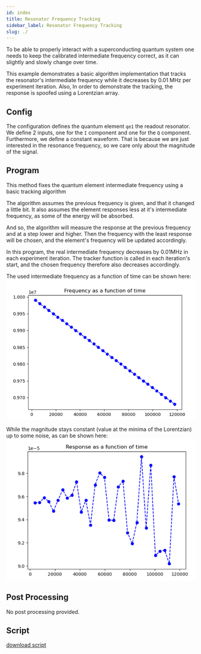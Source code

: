```yaml
---
id: index
title: Resonator Frequency Tracking
sidebar_label: Resonator Frequency Tracking
slug: ./
---
```


To be able to properly interact with a superconducting quantum system 
one needs to keep the calibrated intermediate frequency correct, as it can slightly and slowly change over time.

This example demonstrates a basic algorithm implementation that tracks the resonator's intermediate frequency while it decreases by 0.01 MHz per experiment iteration.
Also, In order to demonstrate the tracking, the response is spoofed using a Lorentzian array.

## Config
The configuration defines the quantum element `qe1` the readout resonator.
We define 2 inputs, one for the `I` component and one for the `Q` component.
Furthermore, we define a constant waveform.
That is because we are just interested in the resonance frequency, so we care only about the magnitude of the signal.

## Program
This method fixes the quantum element intermediate frequency using a basic tracking algorithm

The algorithm assumes the previous frequency is given, and that it changed a little bit.
It also assumes the element responses less at it's intermediate frequency, as some of the energy will be absorbed.

And so, the algorithm will measure the response at the previous frequency and at a step lower and higher.
Then the frequency with the least response will be chosen, and the element's frequency will be updated accordingly.

In this program, the real intermediate frequency decreases by 0.01MHz in each experiment iteration.
The tracker function is called in each iteration's start, and the chosen frequency therefore also decreases accordingly.

The used intermediate frequency as a function of time can be shown here:
![intermediate frequency as a function of time](frequency.png "intermediate frequency as a function of time")

While the magnitude stays constant (value at the minima of the Lorentzian) up to some noise, as can be shown here:
![magnitude as a function of time](response_magnitude.png "magnitude as a function of time")


## Post Processing
No post processing provided. 

## Script

[download script](frequency_tracking.py)
